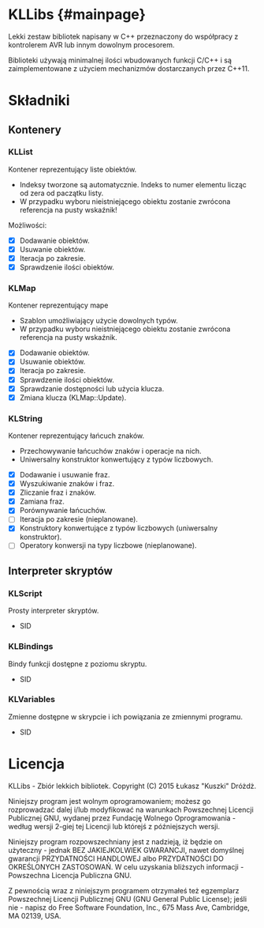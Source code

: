 # KLLibs {#mainpage}
Lekki zestaw bibliotek napisany w C++ przeznaczony do współpracy z kontrolerem AVR lub innym dowolnym procesorem.

Biblioteki używają minimalnej ilości wbudowanych funkcji C/C++ i są zaimplementowane z użyciem mechanizmów dostarczanych przez C++11.

# Składniki

## Kontenery

### KLList
Kontener reprezentujący liste obiektów.

- Indeksy tworzone są automatycznie. Indeks to numer elementu licząc od zera od paczątku listy.
- W przypadku wyboru nieistniejącego obiektu zostanie zwrócona referencja na pusty wskaźnik!

Możliwości:
- [x] Dodawanie obiektów.
- [x] Usuwanie obiektów.
- [x] Iteracja po zakresie.
- [x] Sprawdzenie ilości obiektów.

### KLMap
Kontener reprezentujący mape

- Szablon umożliwiający użycie dowolnych typów.
- W przypadku wyboru nieistniejącego obiektu zostanie zwrócona referencja na pusty wskaźnik.

- [x] Dodawanie obiektów.
- [x] Usuwanie obiektów.
- [x] Iteracja po zakresie.
- [x] Sprawdzenie ilości obiektów.
- [X] Sprawdzanie dostępności lub użycia klucza.
- [X] Zmiana klucza (KLMap::Update).

### KLString
Kontener reprezentujący łańcuch znaków.

- Przechowywanie łańcuchów znaków i operacje na nich.
- Uniwersalny konstruktor konwertujący z typów liczbowych.

- [x] Dodawanie i usuwanie fraz.
- [x] Wyszukiwanie znaków i fraz.
- [x] Zliczanie fraz i znaków.
- [x] Zamiana fraz.
- [x] Porównywanie łańcuchów.
- [ ] Iteracja po zakresie (nieplanowane).
- [X] Konstruktory konwertujące z typów liczbowych (uniwersalny konstruktor).
- [ ] Operatory konwersji na typy liczbowe (nieplanowane).

## Interpreter skryptów

### KLScript
Prosty interpreter skryptów.

- SID

### KLBindings
Bindy funkcji dostępne z poziomu skryptu.

- SID

### KLVariables
Zmienne dostępne w skrypcie i ich powiązania ze zmiennymi programu.

- SID

# Licencja

KLLibs - Zbiór lekkich bibliotek. Copyright (C) 2015 Łukasz "Kuszki" Dróżdż.

Niniejszy program jest wolnym oprogramowaniem; możesz go rozprowadzać dalej i/lub modyfikować na warunkach Powszechnej Licencji Publicznej GNU, wydanej przez Fundację Wolnego Oprogramowania - według wersji 2-giej tej Licencji lub którejś z późniejszych wersji.

Niniejszy program rozpowszechniany jest z nadzieją, iż będzie on użyteczny - jednak BEZ JAKIEJKOLWIEK GWARANCJI, nawet domyślnej gwarancji PRZYDATNOŚCI HANDLOWEJ albo PRZYDATNOŚCI DO OKREŚLONYCH ZASTOSOWAŃ. W celu uzyskania bliższych informacji - Powszechna Licencja Publiczna GNU.

Z pewnością wraz z niniejszym programem otrzymałeś też egzemplarz Powszechnej Licencji Publicznej GNU (GNU General Public License); jeśli nie - napisz do Free Software Foundation, Inc., 675 Mass Ave, Cambridge, MA 02139, USA.
